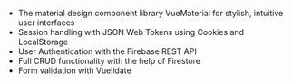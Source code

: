 - The material design component library VueMaterial for stylish, intuitive user interfaces
- Session handling with JSON Web Tokens using Cookies and LocalStorage
- User Authentication with the Firebase REST API
- Full CRUD functionality with the help of Firestore
- Form validation with Vuelidate
